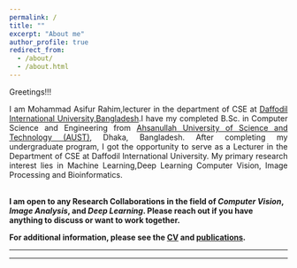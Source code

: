 ```yaml
---
permalink: /
title: ""
excerpt: "About me"
author_profile: true
redirect_from: 
  - /about/
  - /about.html
---
```


Greetings!!!

<div style="text-align: justify"> 

I am Mohammad Asifur Rahim,lecturer in the department of CSE at <a href="https://faculty.daffodilvarsity.edu.bd/profile/cse/asifur.html"> Daffodil International University,Bangladesh</a>.I have my completed B.Sc. in Computer Science and Engineering from <a href="http://aust.edu/">Ahsanullah University of Science and Technology (AUST)</a>, Dhaka, Bangladesh. After completing my undergraduate program, I got the opportunity to serve as a Lecturer in the Department of CSE at Daffodil International University. My primary research interest lies in Machine Learning,Deep Learning Computer Vision, Image Processing and Bioinformatics.<br /><br /></div>
 
<b> I am open to any Research Collaborations in the field of *Computer Vision*, *Image Analysis*, and *Deep Learning*. Please reach out if you have anything to discuss or want to work together.  </b> <a href="mailto:asifurrahim.cse@diu.edu.bd"><i class="fas fa-envelope"></i></a> <br />  

**For additional information, please see the [CV](https://annoy180104109.github.io/asifur-rahim.github.io/cv/) and [publications](https://annoy180104109.github.io/asifur-rahim.github.io/publications/).**

-----------



-----------




